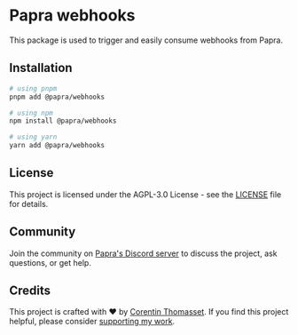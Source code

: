 # Papra webhooks

This package is used to trigger and easily consume webhooks from Papra.

## Installation

```bash
# using pnpm
pnpm add @papra/webhooks

# using npm
npm install @papra/webhooks

# using yarn
yarn add @papra/webhooks
```

## License

This project is licensed under the AGPL-3.0 License - see the [LICENSE](./LICENSE) file for details.

## Community

Join the community on [Papra's Discord server](https://papra.app/discord) to discuss the project, ask questions, or get help.

## Credits

This project is crafted with ❤️ by [Corentin Thomasset](https://corentin.tech).
If you find this project helpful, please consider [supporting my work](https://buymeacoffee.com/cthmsst).
